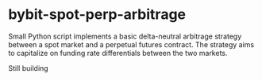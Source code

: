 # bybit-spot-perp-arbitrage
Small Python script implements a basic delta-neutral arbitrage strategy between a spot market and a perpetual futures contract. The strategy aims to capitalize on funding rate differentials between the two markets.

Still building
